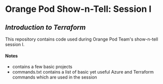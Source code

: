 # Orange Pod Show-n-Tell: Session I
## _Introduction to Terraform_
This repository contains code used during Orange Pod Team's show-n-tell session I. 

#### Notes
- contains a few basic projects
- commands.txt contains a list of basic yet useful Azure and Terraform commands which are used in the session


